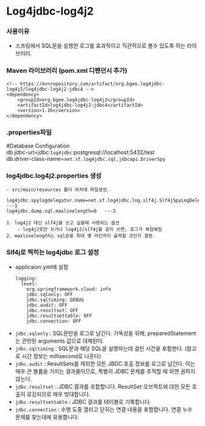 # Log4jdbc-log4j2

### 사용이유
- 스프링에서 SQL문을 실행한 로그를 효과적이고 직관적으로 볼수 있도록 하는 라이브러리.


### Maven 라이브러리 (pom.xml 디펜던시 추가)
```
<!-- https://mvnrepository.com/artifact/org.bgee.log4jdbc-log4j2/log4jdbc-log4j2-jdbc4 -->
<dependency>
    <groupId>org.bgee.log4jdbc-log4j2</groupId>
    <artifactId>log4jdbc-log4j2-jdbc4</artifactId>
    <version>1.16</version>
</dependency>
```

### .properties파일

#Database Configuration   
db.jdbc-url=jdbc:`log4jdbc`:postgresql://localhost:5432/test   
db.driver-class-name=`net.sf.log4jdbc.sql.jdbcapi.DriverSpy`

### log4jdbc.log4j2.properties 생성
    - src/main/resources 폴더 위치에 파일생성.
```
log4jdbc.spylogdelegator.name=net.sf.log4jdbc.log.slf4j.Slf4jSpyLogDelegator    ---1
log4jdbc.dump.sql.maxlinelength=0   ---2
```
    1. log4j2 대신 slf4j를 쓰고 싶을때 사용되는 옵션
        - log4j2로만 쓰거나 log4j2/slf4j를 같이 쓰면, 로그가 복잡해짐
    2. maxlinelength는 sql문을 최대 몇 라인까지 출력할 것인지 결정.

### Slf4j로 찍히는 log4jdbc 로그 설정
- applicaion.yml에 설정
    ```
    logging:
      level:
        org.springframework.cloud: info
        jdbc.sqlonly: OFF
        jdbc.sqltiming: DEBUG
        jdbc.audit: OFF
        jdbc.resultset: OFF
        jdbc.resultsettable: OFF
        jdbc.connection: OFF
    ```
- `jdbc.sqlonly` : SQL문만을 로그로 남긴다. 가독성을 위해, preparedStatement는 관련된 arguments 값으로 대체된다.
- `jdbc.sqltiming` : SQL문과 해당 SQL을 실행하는데 걸린 시간을 포함한다.
(참고로 시간 정보는 millisecond로 나온다)
- `jdbc.audit` : ResultSets를 제외한 모든 JBDC 호출 정보를 로그로 남긴다. 이는 매우 큰 볼륨을 가지는 결과물이므로, 특별히 JDBC 문제를 추적할 때 외엔 권하지 않는다.
- `jdbc.resultset` : JDBC 결과를 포함합니다. ResultSet 오브젝트에 대한 모든 호출이 로깅되므로 매우 방대합니다.
- `jdbc.resultsettable` : JDBC 결과를 테이블로 기록합니다. 
- `jdbc.connection` : 수행 도중 열리고 닫히는 연결 내용을 포함합니다. 연결 누수 문제를 찾는데에 유용합니다.
